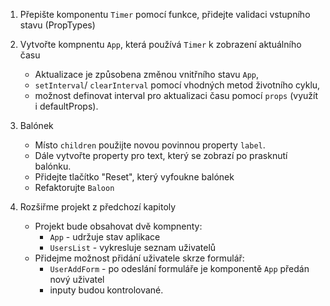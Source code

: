 1) Přepište komponentu `Timer` pomocí funkce, přidejte validaci vstupního stavu (PropTypes)
2) Vytvořte kompnentu `App`, která používá `Timer` k zobrazení aktuálního času
	- Aktualizace je způsobena změnou vnitřního stavu `App`,
	- `setInterval`/ `clearInterval` pomocí vhodných metod životního cyklu,
	- možnost definovat interval pro aktualizaci času pomocí `props` (využít i defaultProps).

3) Balónek
	- Místo `children` použijte novou povinnou property `label`.
	- Dále vytvořte property pro text, který se zobrazí po prasknutí balónku.
	- Přidejte tlačítko "Reset", který vyfoukne balónek
	- Refaktorujte `Baloon`

4) Rozšiřme projekt z předchozí kapitoly
	- Projekt bude obsahovat dvě kompnenty:
		* `App` - udržuje stav aplikace
		* `UsersList` - vykresluje seznam uživatelů
	- Přidejme možnost přidání uživatele skrze formulář:
		* `UserAddForm` - po odeslání formuláře je komponentě `App` předán nový uživatel
		* inputy budou kontrolované.